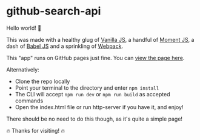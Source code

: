 # github-search-api
Hello world! :metal:

This was made with a healthy glug of [Vanilla JS](http://vanilla-js.com/), a handful of [Moment JS](https://momentjs.com/), a dash of [Babel JS](https://babeljs.io/) and a sprinkling of [Webpack](https://webpack.js.org/).

This "app" runs on GitHub pages just fine. You can [view the page here](https://seedboot.github.io/github-search-api/).

Alternatively:
- Clone the repo locally
- Point your terminal to the directory and enter `npm install`
- The CLI will accept `npm run dev` or `npm run build` as accepted commands
- Open the index.html file or run http-server if you have it, and enjoy!

There should be no need to do this though, as it's quite a simple page!

:fire: Thanks for visiting! :fire:
